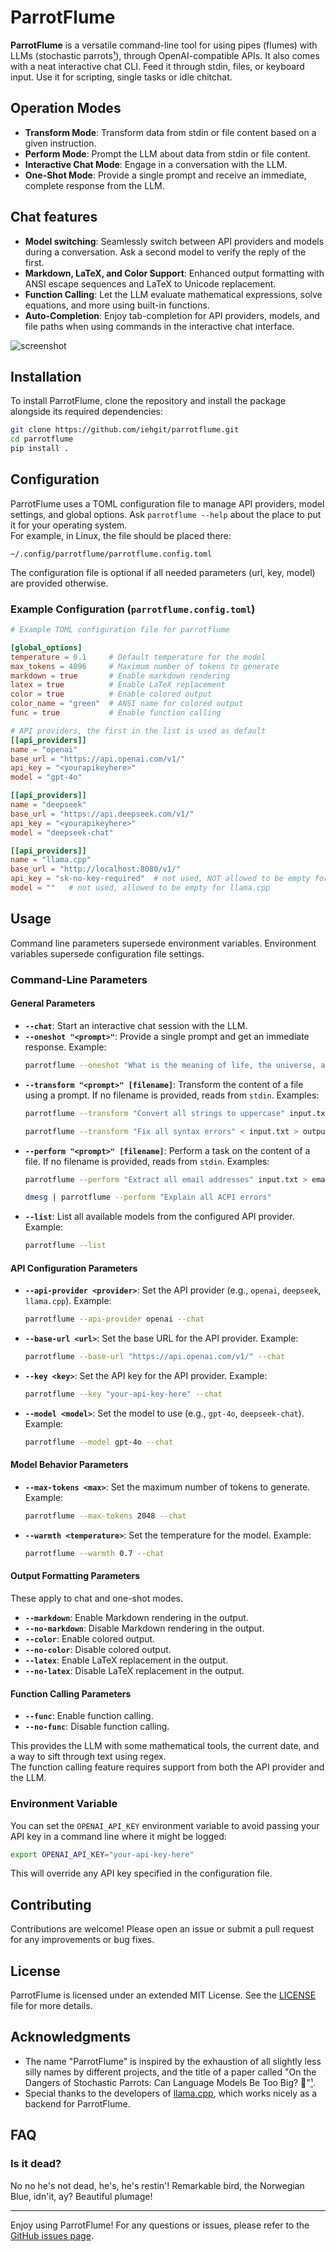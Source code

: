 # ParrotFlume

**ParrotFlume** is a versatile command-line tool for using pipes (flumes) with LLMs (stochastic parrots[¹](https://dl.acm.org/doi/10.1145/3442188.3445922)), through OpenAI-compatible APIs. It also comes with a neat interactive chat CLI. Feed it through stdin, files, or keyboard input. Use it for scripting, single tasks or idle chitchat.

## Operation Modes

- **Transform Mode**: Transform data from stdin or file content based on a given instruction.
- **Perform Mode**: Prompt the LLM about data from stdin or file content.
- **Interactive Chat Mode**: Engage in a conversation with the LLM.
- **One-Shot Mode**: Provide a single prompt and receive an immediate, complete response from the LLM.

## Chat features
- **Model switching**: Seamlessly switch between API providers and models during a conversation. Ask a second model to verify the reply of the first.
- **Markdown, LaTeX, and Color Support**: Enhanced output formatting with ANSI escape sequences and LaTeX to Unicode replacement.
- **Function Calling**: Let the LLM evaluate mathematical expressions, solve equations, and more using built-in functions.
- **Auto-Completion**: Enjoy tab-completion for API providers, models, and file paths when using commands in the interactive chat interface.

![screenshot](screenshot.png)

## Installation
To install ParrotFlume, clone the repository and install the package alongside its required dependencies:

```bash
git clone https://github.com/iehgit/parrotflume.git
cd parrotflume
pip install .
```

## Configuration

ParrotFlume uses a TOML configuration file to manage API providers, model settings, and global options.
Ask `parrotflume --help` about the place to put it for your operating system.  
For example, in Linux, the file should be placed there:
```
~/.config/parrotflume/parrotflume.config.toml
```
The configuration file is optional if all needed parameters (url, key, model) are provided otherwise.

### Example Configuration (`parrotflume.config.toml`)

```toml
# Example TOML configuration file for parrotflume

[global_options]
temperature = 0.1     # Default temperature for the model
max_tokens = 4096     # Maximum number of tokens to generate
markdown = true       # Enable markdown rendering
latex = true          # Enable LaTeX replacement
color = true          # Enable colored output
color_name = "green"  # ANSI name for colored output
func = true           # Enable function calling

# API providers, the first in the list is used as default
[[api_providers]]
name = "openai"
base_url = "https://api.openai.com/v1/"
api_key = "<yourapikeyhere>"
model = "gpt-4o"

[[api_providers]]
name = "deepseek"
base_url = "https://api.deepseek.com/v1/"
api_key = "<yourapikeyhere>"
model = "deepseek-chat"

[[api_providers]]
name = "llama.cpp"
base_url = "http://localhost:8080/v1/"
api_key = "sk-no-key-required"  # not used, NOT allowed to be empty for llama.cpp
model = ""   # not used, allowed to be empty for llama.cpp
```

## Usage

Command line parameters supersede environment variables. Environment variables supersede configuration file settings.

### Command-Line Parameters

#### General Parameters
- **`--chat`**: Start an interactive chat session with the LLM.
- **`--oneshot "<prompt>"`**: Provide a single prompt and get an immediate response. Example:
  ```bash
  parrotflume --oneshot "What is the meaning of life, the universe, and everything?"
  ```
- **`--transform "<prompt>" [filename]`**: Transform the content of a file using a prompt. If no filename is provided, reads from `stdin`. Examples:
  ```bash
  parrotflume --transform "Convert all strings to uppercase" input.txt 
  ```
  ```bash
  parrotflume --transform "Fix all syntax errors" < input.txt > output.txt
  ```
- **`--perform "<prompt>" [filename]`**: Perform a task on the content of a file. If no filename is provided, reads from `stdin`. Examples:
  ```bash
  parrotflume --perform "Extract all email addresses" input.txt > emails.txt
  ```
  ```bash
  dmesg | parrotflume --perform "Explain all ACPI errors" 
  ```
- **`--list`**: List all available models from the configured API provider. Example:
  ```bash
  parrotflume --list
  ```

#### API Configuration Parameters
- **`--api-provider <provider>`**: Set the API provider (e.g., `openai`, `deepseek`, `llama.cpp`). Example:
  ```bash
  parrotflume --api-provider openai --chat
  ```
- **`--base-url <url>`**: Set the base URL for the API provider. Example:
  ```bash
  parrotflume --base-url "https://api.openai.com/v1/" --chat
  ```
- **`--key <key>`**: Set the API key for the API provider. Example:
  ```bash
  parrotflume --key "your-api-key-here" --chat
  ```
- **`--model <model>`**: Set the model to use (e.g., `gpt-4o`, `deepseek-chat`). Example:
  ```bash
  parrotflume --model gpt-4o --chat
  ```

#### Model Behavior Parameters
- **`--max-tokens <max>`**: Set the maximum number of tokens to generate. Example:
  ```bash
  parrotflume --max-tokens 2048 --chat
  ```
- **`--warmth <temperature>`**: Set the temperature for the model. Example:
  ```bash
  parrotflume --warmth 0.7 --chat
  ```

#### Output Formatting Parameters
These apply to chat and one-shot modes.

- **`--markdown`**: Enable Markdown rendering in the output.
- **`--no-markdown`**: Disable Markdown rendering in the output.
- **`--color`**: Enable colored output.
- **`--no-color`**: Disable colored output.
- **`--latex`**: Enable LaTeX replacement in the output.
- **`--no-latex`**: Disable LaTeX replacement in the output. 

#### Function Calling Parameters

- **`--func`**: Enable function calling.
- **`--no-func`**: Disable function calling.

This provides the LLM with some mathematical tools, the current date, and a way to sift through text using regex.  
The function calling feature requires support from both the API provider and the LLM.


### Environment Variable

You can set the `OPENAI_API_KEY` environment variable to avoid passing your API key in a command line where it might be logged:

```bash
export OPENAI_API_KEY="your-api-key-here"
```

This will override any API key specified in the configuration file.

## Contributing

Contributions are welcome! Please open an issue or submit a pull request for any improvements or bug fixes.

## License

ParrotFlume is licensed under an extended MIT License. See the [LICENSE](LICENSE) file for more details.

## Acknowledgments

- The name "ParrotFlume" is inspired by the exhaustion of all slightly less silly names by different projects, and the title of a paper called "On the Dangers of Stochastic Parrots: Can Language Models Be Too Big? 🦜"[¹](https://dl.acm.org/doi/10.1145/3442188.3445922).
- Special thanks to the developers of [llama.cpp](https://github.com/ggerganov/llama.cpp), which works nicely as a backend for ParrotFlume.

## FAQ

### Is it dead?

No no he's not dead, he's, he's restin'! Remarkable bird, the Norwegian Blue, idn'it, ay? Beautiful plumage!

---

Enjoy using ParrotFlume! For any questions or issues, please refer to the [GitHub issues page](https://github.com/iehgit/parrotflume/issues).